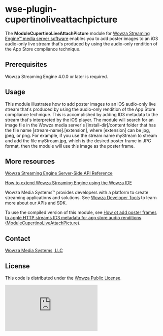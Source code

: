 # wse-plugin-cupertinoliveattachpicture
The **ModuleCupertinoLiveAttachPicture** module for [Wowza Streaming Engine™ media server software](https://www.wowza.com/products/streaming-engine) enables you to add poster images to an iOS audio-only live stream that's produced by using the audio-only rendition of the App Store compliance technique.

## Prerequisites
Wowza Streaming Engine 4.0.0 or later is required.

## Usage
This module illustrates how to add poster images to an iOS audio-only live stream that's produced by using the audio-only rendition of the App Store compliance technique. This is accomplished by adding ID3 metadata to the stream that's interpreted by the iOS player. The module will search for an image file in the Wowza media server's [install-dir]/content folder that has the file name [stream-name].[extension], where [extension] can be jpg, jpeg, or png. For example, if you use the stream name myStream to stream and add the file myStream.jpg, which is the desired poster frame in JPG format, then the module will use this image as the poster frame. 


## More resources
[Wowza Streaming Engine Server-Side API Reference](https://www.wowza.com/resources/WowzaStreamingEngine_ServerSideAPI.pdf)

[How to extend Wowza Streaming Engine using the Wowza IDE](https://www.wowza.com/forums/content.php?759-How-to-extend-Wowza-Streaming-Engine-using-the-Wowza-IDE)

Wowza Media Systems™ provides developers with a platform to create streaming applications and solutions. See [Wowza Developer Tools](https://www.wowza.com/resources/developers) to learn more about our APIs and SDK.

To use the compiled version of this module, see [How ot add poster frames to apple HTTP streams ID3 metadata for app store audio renditions (ModuleCupertinoLiveAttachPicture)](https://www.wowza.com/forums/content.php?207-How-to-add-poster-frames-to-Apple-HTTP-streams-ID3-metadata-for-App-Store-audio-renditions).

## Contact
[Wowza Media Systems, LLC](https://www.wowza.com/contact)

## License
This code is distributed under the [Wowza Public License](https://github.com/WowzaMediaSystems/wse-plugin-cupertinoautomultibitratefilter/blob/master/LICENSE.txt).

![alt tag](http://wowzalogs.com/stats/githubimage.php?plugin=wse-plugin-cupertinoautomultibitratefilter)